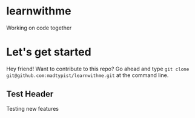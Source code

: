 # learnwithme
Working on code together

# Let's get started
Hey friend! Want to contribute to this repo? Go ahead and type 
`git clone git@github.com:madtypist/learnwithme.git`
at the command line.

## Test Header
Testing new features 